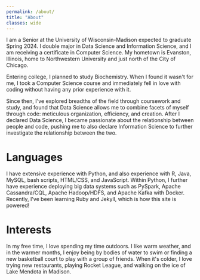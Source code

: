 ```yaml
---
permalink: /about/
title: "About"
classes: wide
---
```


<!-- <p align="center">
  <img src="/assets/images/me.jpg" alt="About page" width="350" />
</p> -->

I am a Senior at the University of Wisconsin-Madison expected to graduate Spring 2024. I double major in Data Science and Information Science, and I am receiving a certificate in Computer Science. My hometown is Evanston, Illinois, home to Northwestern University and just north of the City of Chicago.

Entering college, I planned to study Biochemistry. When I found it wasn't for me, I took a Computer Science course and immediately fell in love with coding without having any prior experience with it. 

Since then, I've explored breadths of the field through coursework and study, and found that Data Science allows me to combine facets of myself through code: meticulous organization, efficiency, and creation. After I declared Data Science, I became passionate about the relationship between people and code, pushing me to also declare Information Science to further investigate the relationship between the two.

# Languages

I have extensive experience with Python, and also experience with R, Java, MySQL, bash scripts, HTML/CSS, and JavaScript. Within Python, I further have experience deploying big data systems such as PySpark, Apache Cassandra/CQL, Apache Hadoop/HDFS, and Apache Kafka with Docker. Recently, I've been learning Ruby and Jekyll, which is how this site is powered! 

# Interests

In my free time, I love spending my time outdoors. I like warm weather, and in the warmer months, I enjoy being by bodies of water to swim or finding a new basketball court to play with a group of friends. When it's colder, I love trying new restaurants, playing Rocket League, and walking on the ice of Lake Mendota in Madison.
